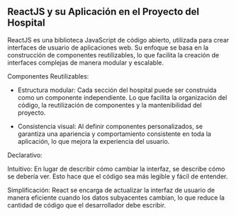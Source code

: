 # <h2>ReactJS y su Aplicación en el Proyecto del Hospital</h2>

<p>ReactJS es una biblioteca JavaScript de código abierto, utilizada para crear interfaces de usuario de aplicaciones web. Su enfoque se basa en la construcción de componentes reutilizables, lo que facilita la creación de interfaces complejas de manera modular y escalable.</p>

Componentes Reutilizables:
<ul>
  <li>
<p>Estructura modular: Cada sección del hospital puede ser construida como un componente independiente. Lo que facilita la organización del código, la reutilización de componentes y la mantenibilidad del proyecto.</p></li>
  <li>
<p>Consistencia visual: Al definir componentes personalizados, se garantiza una apariencia y comportamiento consistente en toda la aplicación, lo que mejora la experiencia del usuario.</p>
    </li>
    </li>
</ul>
Declarativo:

<p>Intuitivo: En lugar de describir cómo cambiar la interfaz, se describe cómo se debería ver. Esto hace que el código sea más legible y fácil de entender.</p>
<p>Simplificación: React se encarga de actualizar la interfaz de usuario de manera eficiente cuando los datos subyacentes cambian, lo que reduce la cantidad de código que el desarrollador debe escribir.</p>
